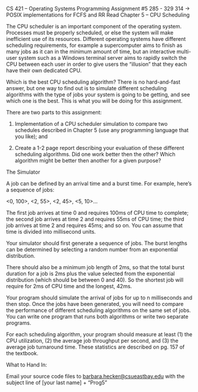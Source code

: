 CS 421 – Operating Systems
Programming Assignment #5
285 - 329
314 -> POSIX implementations for FCFS and RR 
Read Chapter 5 – CPU Scheduling

The CPU scheduler is an important component of the operating system. Processes must be properly scheduled, or else the system will make inefficient use of its resources. Different operating systems have different scheduling requirements, for example a supercomputer aims to finish as many jobs as it can in the minimum amount of time, but an interactive multi-user system such as a Windows terminal server aims to rapidly switch the CPU between each user in order to give users the “illusion” that they each have their own dedicated CPU.

Which is the best CPU scheduling algorithm? There is no hard-and-fast answer, but one way to find out is to simulate different scheduling algorithms with the type of jobs your system is going to be getting, and see which one is the best. This is what you will be doing for this assignment.

There are two parts to this assignment:

1. Implementation of a CPU scheduler simulation to compare two schedules described in Chapter 5 (use any programming language that you like); and

2. Create a 1-2 page report describing your evaluation of these different scheduling algorithms. Did one work better then the other? Which algorithm might be better then another for a given purpose?


The Simulator

A job can be defined by an arrival time and a burst time. For example, here’s a sequence of jobs:

<0, 100>, <2, 55>, <2, 45>, <5, 10>…

The first job arrives at time 0 and requires 100ms of CPU time to complete; the second job arrives at time 2 and requires 55ms of CPU time; the third job arrives at time 2 and requires 45ms; and so on. You can assume that time is divided into millisecond units.

Your simulator should first generate a sequence of jobs. The burst lengths can be determined by selecting a random number from an exponential distribution. 

There should also be a minimum job length of 2ms, so that the total burst duration for a job is 2ms plus the value selected from the exponential distribution (which should be between 0 and 40). So the shortest job will require for 2ms of CPU time and the longest, 42ms.

Your program should simulate the arrival of jobs for up to n milliseconds and then stop.
Once the jobs have been generated, you will need to compare the performance of different scheduling algorithms on the same set of jobs. You can write one program that runs both algorithms or write two separate programs.

For each scheduling algorithm, your program should measure at least (1) the CPU utilization, (2) the average job throughput per second, and (3) the average job turnaround time. These statistics are described on pg. 157 of the textbook.

What to Hand In:

Email your source code files to barbara.hecker@csueastbay.edu with the subject line of [your last name] + “Prog5” 

